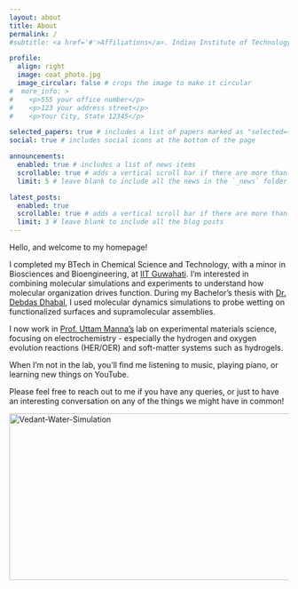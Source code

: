 ```yaml
---
layout: about
title: About
permalink: /
#subtitle: <a href='#'>Affiliations</a>. Indian Institute of Technology Guwahati

profile:
  align: right
  image: coat_photo.jpg
  image_circular: false # crops the image to make it circular
#  more_info: >
#    <p>555 your office number</p>
#    <p>123 your address street</p>
#    <p>Your City, State 12345</p>

selected_papers: true # includes a list of papers marked as "selected={true}"
social: true # includes social icons at the bottom of the page

announcements:
  enabled: true # includes a list of news items
  scrollable: true # adds a vertical scroll bar if there are more than 3 news items
  limit: 5 # leave blank to include all the news in the `_news` folder

latest_posts:
  enabled: true
  scrollable: true # adds a vertical scroll bar if there are more than 3 new posts items
  limit: 3 # leave blank to include all the blog posts
---
```


Hello, and welcome to my homepage!

I completed my BTech in Chemical Science and Technology, with a minor in Biosciences and Bioengineering, at <a href="https://iitg.ac.in/" target="_blank" rel="noopener noreferrer">IIT Guwahati</a>. I’m interested in combining molecular simulations and experiments to understand how molecular organization drives function. During my Bachelor’s thesis with <a href="https://sites.google.com/site/debdasdhabal/home" target="_blank" rel="noopener noreferrer">Dr. Debdas Dhabal</a>, I used molecular dynamics simulations to probe wetting on functionalized surfaces and supramolecular assemblies.

I now work in <a href="https://uttammannaiitg.wixsite.com/polymericlab" target="_blank" rel="noopener noreferrer">Prof. Uttam Manna’s</a> lab on experimental materials science, focusing on electrochemistry - especially the hydrogen and oxygen evolution reactions (HER/OER) and soft-matter systems such as hydrogels.

When I’m not in the lab, you’ll find me listening to music, playing piano, or learning new things on YouTube.

Please feel free to reach out to me if you have any queries, or just to have an interesting conversation on any of the things we might have in common!

<img align="center" src="./assets/img/Vedant_short_gif.gif" alt="Vedant-Water-Simulation" height="300" width="600"/>